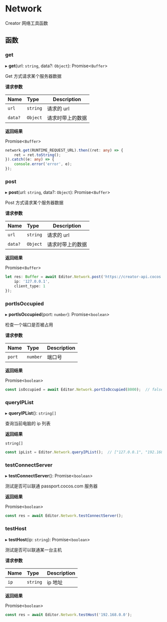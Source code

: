 # Network

Creator 网络工具函数

## 函数

### get

▸ **get**(url: `string`, data?: `Object`): Promise<`Buffer`\>

Get 方式请求某个服务器数据

**请求参数**

| Name    | Type     | Description          |
| :------ | :------- | -------------------- |
| `url`   | `string` | 请求的 url |
| `data?` | `Object` | 请求时带上的数据 |

**返回结果**

Promise<`Buffer`\>

```typescript
network.get(RUNTIME_REQUEST_URL).then((ret: any) => {
    ret = ret.toString();
}).catch((e: any) => {
    console.error('error', e);
});
```

### post

▸ **post**(url: `string`, data?: `Object`): Promise<`Buffer`\>

Post 方式请求某个服务器数据

**请求参数**

| Name    | Type     | Description          |
| :------ | :------- | -------------------- |
| `url`   | `string` | 请求的 url |
| `data?` | `Object` | 请求时带上的数据 |

**返回结果**

Promise<`Buffer`\>

```typescript
let res: Buffer = await Editor.Network.post('https://creator-api.cocos.com/api/session/token', {
    ip: '127.0.0.1',
    client_type: 1
});
```

### portIsOccupied

▸ **portIsOccupied**(port: `number`): Promise<`boolean`\>

检查一个端口是否被占用

**请求参数**

| Name   | Type     | Description |
| :----- | :------- | ----------- |
| `port` | `number` | 端口号 |

**返回结果**

Promise<`boolean`\>

```typescript
const isOccupied = await Editor.Network.portIsOccupied(8000);  // false
```

### queryIPList

▸ **queryIPList**(): `string[]`

查询当前电脑的 ip 列表

**返回结果**

`string[]`

```typescript
const ipList = Editor.Network.queryIPList();  // ["127.0.0.1", "192.168.52.154"]
```

### testConnectServer

▸ **testConnectServer**(): Promise<`boolean`\>

测试是否可以联通 passport.cocos.com 服务器

**返回结果**

Promise<`boolean`\>

```typescript
const res = await Editor.Network.testConnectServer();
```

### testHost

▸ **testHost**(ip: `string`): Promise<`boolean`\>

测试是否可以联通某一台主机

**请求参数**

| Name | Type     | Description |
| :--- | :------- | ----------- |
| `ip` | `string` | ip 地址 |

**返回结果**

Promise<`boolean`\>

```typescript
const res = await Editor.Network.testHost('192.168.0.0');
```
